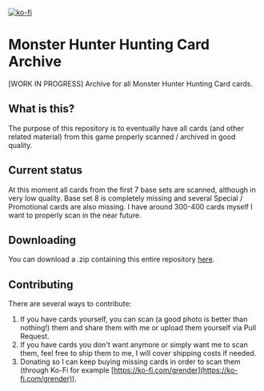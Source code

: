 [![ko-fi](https://www.ko-fi.com/img/githubbutton_sm.svg)](https://ko-fi.com/R6R21LO82)

# Monster Hunter Hunting Card Archive

[WORK IN PROGRESS] Archive for all Monster Hunter Hunting Card cards. 


## What is this?

The purpose of this repository is to eventually have all cards (and other related material) from this game properly scanned / archived in good quality.

## Current status

At this moment all cards from the first 7 base sets are scanned, although in very low quality. Base set 8 is completely missing and several Special / Promotional cards are also missing. I have around 300-400 cards myself I want to properly scan in the near future.

## Downloading

You can download a .zip containing this entire repository [here](https://github.com/GrenderG/MHHC_Archive/archive/refs/heads/master.zip).

## Contributing

There are several ways to contribute:

1. If you have cards yourself, you can scan (a good photo is better than nothing!) them and share them with me or upload them yourself via Pull Request. 
2. If you have cards you don't want anymore or simply want me to scan them, feel free to ship them to me, I will cover shipping costs if needed.
3. Donating so I can keep buying missing cards in order to scan them (through Ko-Fi for example [https://ko-fi.com/grender](https://ko-fi.com/grender)).
